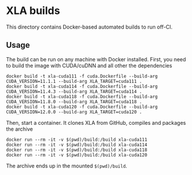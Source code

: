 # XLA builds

This directory contains Docker-based automated builds to run off-CI.

## Usage

The build can be run on any machine with Docker installed. First, you
need to build the image with CUDA/cuDNN and all other the dependencies

```shell
docker build -t xla-cuda111 -f cuda.Dockerfile --build-arg CUDA_VERSION=11.1.1 --build-arg XLA_TARGET=cuda111 .
docker build -t xla-cuda114 -f cuda.Dockerfile --build-arg CUDA_VERSION=11.4.3 --build-arg XLA_TARGET=cuda114 .
docker build -t xla-cuda118 -f cuda.Dockerfile --build-arg CUDA_VERSION=11.8.0 --build-arg XLA_TARGET=cuda118 .
docker build -t xla-cuda120 -f cuda.Dockerfile --build-arg CUDA_VERSION=12.0.0 --build-arg XLA_TARGET=cuda120 .
```

Then, start a container. It clones XLA from GitHub, compiles and packages
the archive

```shell
docker run --rm -it -v $(pwd)/build:/build xla-cuda111
docker run --rm -it -v $(pwd)/build:/build xla-cuda114
docker run --rm -it -v $(pwd)/build:/build xla-cuda118
docker run --rm -it -v $(pwd)/build:/build xla-cuda120
```

The archive ends up in the mounted `$(pwd)/build`.
